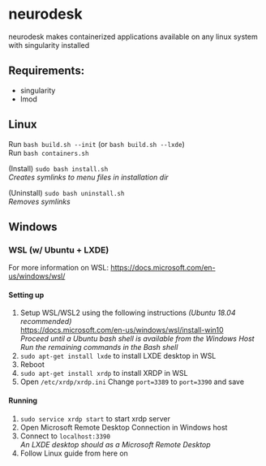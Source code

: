 # neurodesk
neurodesk makes containerized applications available on any linux system with singularity installed

## Requirements:
- singularity 
- lmod


## Linux 
Run `bash build.sh --init`  (or `bash build.sh --lxde`)  
Run `bash containers.sh`

(Install) `sudo bash install.sh`  
_Creates symlinks to menu files in installation dir_  
  
(Uninstall) `sudo bash uninstall.sh`  
_Removes symlinks_  

## Windows

### WSL (w/ Ubuntu + LXDE)
For more information on WSL: https://docs.microsoft.com/en-us/windows/wsl/  

#### Setting up
1. Setup WSL/WSL2 using the following instructions _(Ubuntu 18.04 recommended)_  
https://docs.microsoft.com/en-us/windows/wsl/install-win10  
_Proceed until a Ubuntu bash shell is available from the Windows Host_  
_Run the remaining commands in the Bash shell_
2. `sudo apt-get install lxde` to install LXDE desktop in WSL
3. Reboot
4. `sudo apt-get install xrdp` to install XRDP in WSL
5. Open `/etc/xrdp/xrdp.ini`
Change `port=3389` to `port=3390` and save

#### Running
1. `sudo service xrdp start` to start xrdp server
2. Open Microsoft Remote Desktop Connection in Windows host
3. Connect to `localhost:3390`  
_An LXDE desktop should as a Microsoft Remote Desktop_  
4. Follow Linux guide from here on
